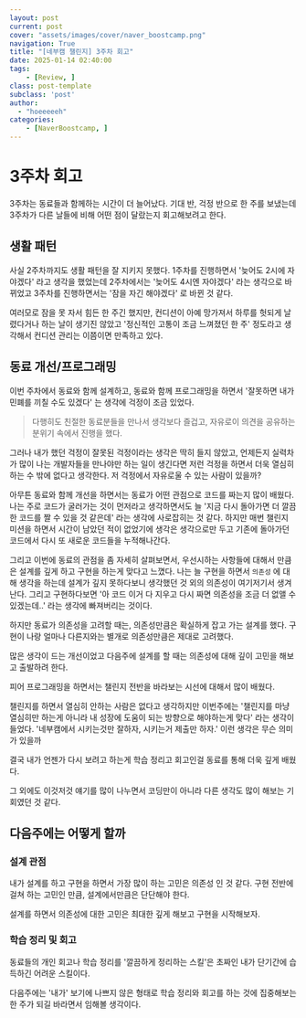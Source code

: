 ```yaml
---
layout: post
current: post
cover: "assets/images/cover/naver_boostcamp.png"
navigation: True
title: "[네부캠 챌린지] 3주차 회고"
date: 2025-01-14 02:40:00
tags:
    - [Review, ]
class: post-template
subclass: 'post'
author: 
  - "hoeeeeeh"
categories:
    - [NaverBoostcamp, ]
---
```


# 3주차 회고


3주차는 동료들과 함께하는 시간이 더 늘어났다. 기대 반, 걱정 반으로 한 주를 보냈는데 3주차가 다른 날들에 비해 어떤 점이 달랐는지 회고해보려고 한다.


## 생활 패턴


사실 2주차까지도 생활 패턴을 잘 지키지 못했다. 1주차를 진행하면서 '늦어도 2시에 자야겠다' 라고 생각을 했었는데 2주차에서는 '늦어도 4시엔 자야겠다' 라는 생각으로 바뀌었고 3주차를 진행하면서는 '잠을 자긴 해야겠다' 로 바뀐 것 같다.


여러모로 잠을 못 자서 힘든 한 주긴 했지만, 컨디션이 아예 망가져서 하루를 헛되게 날렸다거나 하는 날이 생기진 않았고 '정신적인 고통이 조금 느껴졌던 한 주' 정도라고 생각해서 컨디션 관리는 이쯤이면 만족하고 있다.


## 동료 개선/프로그래밍


이번 주차에서 동료와 함께 설계하고, 동료와 함께 프로그래밍을 하면서 '잘못하면 내가 민폐를 끼칠 수도 있겠다' 는 생각에 걱정이 조금 있었다.


> 다행히도 친절한 동료분들을 만나서 생각보다 즐겁고, 자유로이 의견을 공유하는 분위기 속에서 진행을 했다.


그러나 내가 했던 걱정이 잘못된 걱정이라는 생각은 딱히 들지 않았고, 언제든지 실력차가 많이 나는 개발자들을 만나야만 하는 일이 생긴다면 저런 걱정을 하면서 더욱 열심히 하는 수 밖에 없다고 생각한다. 저 걱정에서 자유로울 수 있는 사람이 있을까?


아무튼 동료와 함께 개선을 하면서는 동료가 어떤 관점으로 코드를 짜는지 많이 배웠다. 나는 주로 코드가 굴러가는 것이 먼저라고 생각하면서도 늘 '지금 다시 돌아가면 더 깔끔한 코드를 짤 수 있을 것 같은데' 라는 생각에 사로잡히는 것 같다. 하지만 매번 챌린지 미션을 하면서 시간이 남았던 적이 없었기에 생각은 생각으로만 두고 기존에 돌아가던 코드에서 다시 또 새로운 코드들을 누적해나간다.


그리고 이번에 동료의 관점을 좀 자세히 살펴보면서, 우선시하는 사항들에 대해서 만큼은 설계를 깊게 하고 구현을 하는게 맞다고 느꼈다. 나는 늘 구현을 하면서 `의존성` 에 대해 생각을 하는데 설계가 깊지 못하다보니 생각했던 것 외의 의존성이 여기저기서 생겨난다. 그리고 구현하다보면 '아 코드 이거 다 지우고 다시 짜면 의존성을 조금 더 없앨 수 있겠는데..' 라는 생각에 빠져버리는 것이다.


하지만 동료가 의존성을 고려할 때는, 의존성만큼은 확실하게 잡고 가는 설계를 했다. 구현이 나랑 얼마나 다른지와는 별개로 의존성만큼은 제대로 고려했다.


많은 생각이 드는 개선이었고 다음주에 설계를 할 때는 의존성에 대해 깊이 고민을 해보고 출발하려 한다.


피어 프로그래밍을 하면서는 챌린지 전반을 바라보는 시선에 대해서 많이 배웠다.


챌린지를 하면서 열심히 안하는 사람은 없다고 생각하지만 이번주에는 '챌린지를 마냥 열심히만 하는게 아니라 내 성장에 도움이 되는 방향으로 해야하는게 맞다' 라는 생각이 들었다. '네부캠에서 시키는것만 잘하자, 시키는거 제출만 하자.' 이런 생각은 무슨 의미가 있을까


결국 내가 언젠가 다시 보려고 하는게 학습 정리고 회고인걸 동료를 통해 더욱 깊게 배웠다.


그 외에도 이것저것 얘기를 많이 나누면서 코딩만이 아니라 다른 생각도 많이 해보는 기회였던 것 같다.


## 다음주에는 어떻게 할까


### 설계 관점


내가 설계를 하고 구현을 하면서 가장 많이 하는 고민은 의존성 인 것 같다. 구현 전반에 걸쳐 하는 고민인 만큼, 설계에서만큼은 단단해야 한다.


설계를 하면서 의존성에 대한 고민은 최대한 깊게 해보고 구현을 시작해보자.


### 학습 정리 및 회고


동료들의 개인 회고나 학습 정리를 '깔끔하게 정리하는 스킬'은 초짜인 내가 단기간에 습득하긴 어려운 스킬이다.


다음주에는 '내가' 보기에 나쁘지 않은 형태로 학습 정리와 회고를 하는 것에 집중해보는 한 주가 되길 바라면서 임해볼 생각이다.

